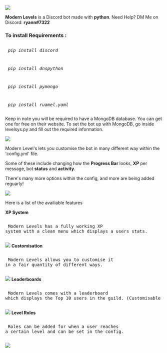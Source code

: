 ![](https://cdn.discordapp.com/attachments/809363224663031829/809686343382859826/MOSHED-2021-2-12-7-24-9.gif)

<p><b>Modern Levels</b> is a Discord bot made with <b>python</b>. Need Help? DM Me on Discord: <b>ryann#7322</b></p>

<h3>To install <b>Requirements :</b></h3> 
	 <pre><p> <i>pip install discord</i></p></pre>
   <pre><p> <i>pip install dnspython</i></p></pre>
   <pre><p> <i>pip install pymongo</i></p></pre>
   <pre><p> <i>pip install ruamel.yaml</i></p></pre>




<p> Keep in note you will be required to have a MongoDB database. You can get one for free on their website. To set the bot up with MongoDB, go inside levelsys.py and fill out the required information. </p>


![](https://cdn.discordapp.com/attachments/809363224663031829/809686324322762762/MOSHED-2021-2-12-7-23-56.gif)
<p> Modern Level's lets you customise the bot in many different way within the 'config.yml' file. </p
<p> Some of these include changing how the <b>Progress Bar</b> looks, <b>XP</b> per message, bot <b>status</b> and <b>activity</b>. </p>
<p> There's many more options within the config, and more are being added reguarly! </p>

![](https://cdn.discordapp.com/attachments/809363224663031829/809688654301757460/MOSHED-2021-2-12-7-33-24.gif)

<p> Here is a list of the availiable features </p>

<b> XP System </b> 
	 <pre><p> Modern Levels has a fully working XP system with a clean menu which displays a users stats. </p></pre>
	 ![](https://cdn.discordapp.com/attachments/809363224663031829/809689498291273758/Capture7.PNG)
<b> Customisation </b> 
	 <pre><p> Modern Levels allows you to customise it in a fair quantity of different ways. </p></pre>
	 ![](https://cdn.discordapp.com/attachments/809363224663031829/809742462381457418/Capture8.PNG)
<b> Leaderboards </b> 
	 <pre><p> Modern Levels comes with a leaderboard which displays the Top 10 users in the guild. (Customisable in config) </p></pre>
	 ![](https://cdn.discordapp.com/attachments/809363224663031829/809742768796598292/unknown.png)
<b> Level Roles </b> 
	 <pre><p> Roles can be added for when a user reaches a certain level and can be set in the config. </p></pre>
	 ![](https://cdn.discordapp.com/attachments/809363224663031829/810070090607099954/unknown.png)

